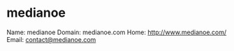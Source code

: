 
# medianoe

Name: medianoe
Domain: medianoe.com
Home: http://www.medianoe.com/
Email: contact@medianoe.com
